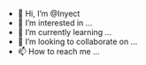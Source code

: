 - 👋 Hi, I’m @Inyect
- 👀 I’m interested in ...
- 🌱 I’m currently learning ...
- 💞️ I’m looking to collaborate on ...
- 📫 How to reach me ...

<!---
Inyect/Inyect is a ✨ special ✨ repository because its `README.md` (this file) appears on your GitHub profile.
You can click the Preview link to take a look at your changes.
--->
